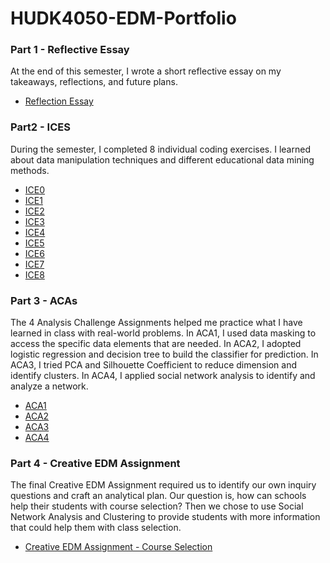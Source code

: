 # HUDK4050-EDM-Portfolio

### Part 1 - Reflective Essay

At the end of this semester, I wrote a short reflective essay on my takeaways, reflections, and future plans.

* [Reflection Essay](https://github.com/yutongs1202/HUDK4050-EDM-Portfolio/blob/main/Reflective%20Essay/HUDK4050%20Reflection%20Essay.pdf)

### Part2 - ICES

During the semester, I completed 8 individual coding exercises. I learned about data manipulation techniques and different educational data mining methods.

* [ICE0](https://github.com/yutongs1202/HUDK4050-EDM-Portfolio/blob/main/ICEs/ICE0.ipynb)
* [ICE1](https://github.com/yutongs1202/HUDK4050-EDM-Portfolio/blob/main/ICEs/ICE1.ipynb)
* [ICE2](https://github.com/yutongs1202/HUDK4050-EDM-Portfolio/blob/main/ICEs/ICE2.ipynb)
* [ICE3](https://github.com/yutongs1202/HUDK4050-EDM-Portfolio/blob/main/ICEs/ICE3.ipynb)
* [ICE4](https://github.com/yutongs1202/HUDK4050-EDM-Portfolio/blob/main/ICEs/ICE4.ipynb)
* [ICE5](https://github.com/yutongs1202/HUDK4050-EDM-Portfolio/blob/main/ICEs/ICE5.ipynb)
* [ICE6](https://github.com/yutongs1202/HUDK4050-EDM-Portfolio/blob/main/ICEs/ICE6.ipynb)
* [ICE7](https://github.com/yutongs1202/HUDK4050-EDM-Portfolio/blob/main/ICEs/ICE7.ipynb)
* [ICE8](https://github.com/yutongs1202/HUDK4050-EDM-Portfolio/blob/main/ICEs/ICE8.ipynb)

### Part 3 - ACAs

The 4 Analysis Challenge Assignments helped me practice what I have learned in class with real-world problems. In ACA1, I used data masking to access the specific data elements that are needed. In ACA2, I adopted logistic regression and decision tree to build the classifier for prediction. In ACA3, I tried PCA and Silhouette Coefficient to reduce dimension and identify clusters. In ACA4, I applied social network analysis to identify and analyze a network.

* [ACA1](https://github.com/yutongs1202/HUDK4050-EDM-Portfolio/blob/main/ACAs/ACA1.ipynb)
* [ACA2](https://github.com/yutongs1202/HUDK4050-EDM-Portfolio/blob/main/ACAs/ACA2.ipynb)
* [ACA3](https://github.com/yutongs1202/HUDK4050-EDM-Portfolio/blob/main/ACAs/ACA3.ipynb)
* [ACA4](https://github.com/yutongs1202/HUDK4050-EDM-Portfolio/blob/main/ACAs/ACA4.ipynb)

### Part 4 - Creative EDM Assignment

The final Creative EDM Assignment required us to identify our own inquiry questions and craft an analytical plan. Our question is, how can schools help their students with course selection? Then we chose to use Social Network Analysis and Clustering to provide students with more information that could help them with class selection.

* [Creative EDM Assignment - Course Selection](https://github.com/yutongs1202/HUDK4050-EDM-Portfolio/blob/main/Creative%20EDM%20Assignment/Creative%20EDM%20Assignment%20-%20Courses%20Selection.pdf)
